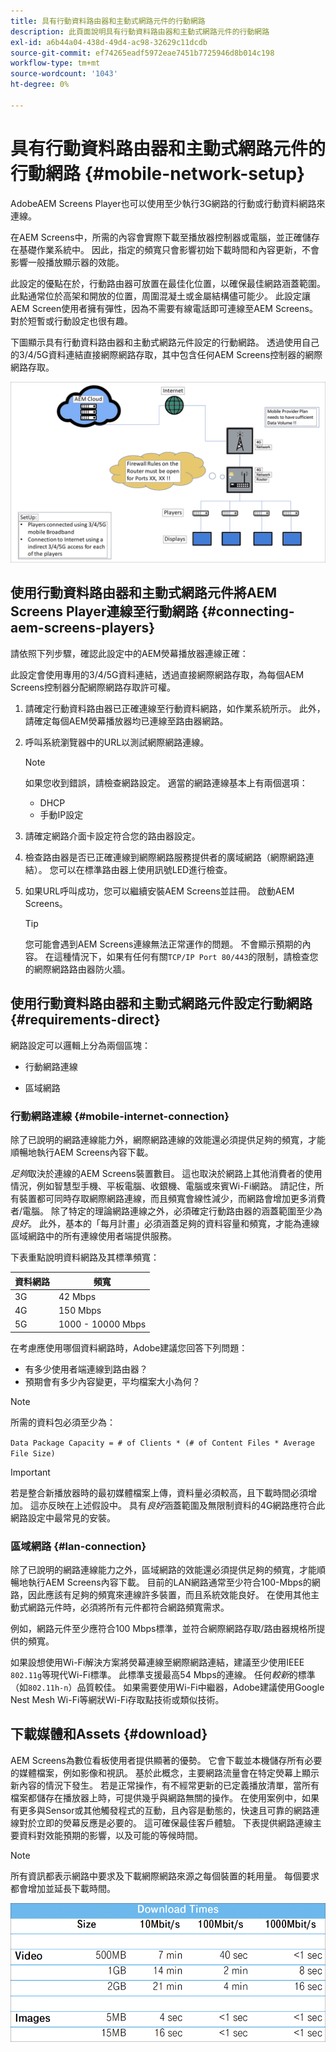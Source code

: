 ```yaml
---
title: 具有行動資料路由器和主動式網路元件的行動網路
description: 此頁面說明具有行動資料路由器和主動式網路元件的行動網路
exl-id: a6b44a04-438d-49d4-ac98-32629c11dcdb
source-git-commit: ef74265eadf5972eae7451b7725946d8b014c198
workflow-type: tm+mt
source-wordcount: '1043'
ht-degree: 0%

---
```


# 具有行動資料路由器和主動式網路元件的行動網路 {#mobile-network-setup}

AdobeAEM Screens Player也可以使用至少執行3G網路的行動或行動資料網路來連線。

在AEM Screens中，所需的內容會實際下載至播放器控制器或電腦，並正確儲存在基礎作業系統中。 因此，指定的頻寬只會影響初始下載時間和內容更新，不會影響一般播放顯示器的效能。

此設定的優點在於，行動路由器可放置在最佳化位置，以確保最佳網路涵蓋範圍。 此點通常位於高架和開放的位置，周圍混凝土或金屬結構儘可能少。
此設定讓AEM Screen使用者擁有彈性，因為不需要有線電話即可連線至AEM Screens。 對於短暫或行動設定也很有趣。

下圖顯示具有行動資料路由器和主動式網路元件設定的行動網路。 透過使用自己的3/4/5G資料連結直接網際網路存取，其中包含任何AEM Screens控制器的網際網路存取。

![](/help/using/assets/mobile-network-1.png)

## 使用行動資料路由器和主動式網路元件將AEM Screens Player連線至行動網路 {#connecting-aem-screens-players}

請依照下列步驟，確認此設定中的AEM熒幕播放器連線正確：

此設定會使用專用的3/4/5G資料連結，透過直接網際網路存取，為每個AEM Screens控制器分配網際網路存取許可權。

1. 請確定行動資料路由器已正確連線至行動資料網路，如作業系統所示。 此外，請確定每個AEM熒幕播放器均已連線至路由器網路。
1. 呼叫系統瀏覽器中的URL以測試網際網路連線。

   >[!NOTE]
   >如果您收到錯誤，請檢查網路設定。 適當的網路連線基本上有兩個選項：
   >* DHCP
   >* 手動IP設定

1. 請確定網路介面卡設定符合您的路由器設定。

1. 檢查路由器是否已正確連線到網際網路服務提供者的廣域網路（網際網路連結）。 您可以在標準路由器上使用訊號LED進行檢查。
1. 如果URL呼叫成功，您可以繼續安裝AEM Screens並註冊。 啟動AEM Screens。

   >[!TIP]
   >您可能會遇到AEM Screens連線無法正常運作的問題。 不會顯示預期的內容。 在這種情況下，如果有任何有關`TCP/IP Port 80/443`的限制，請檢查您的網際網路路由器防火牆。


## 使用行動資料路由器和主動式網路元件設定行動網路 {#requirements-direct}

網路設定可以邏輯上分為兩個區塊：

* 行動網路連線

* 區域網路

### 行動網路連線 {#mobile-internet-connection}

除了已說明的網路連線能力外，網際網路連線的效能還必須提供足夠的頻寬，才能順暢地執行AEM Screens內容下載。

*足夠*取決於連線的AEM Screens裝置數目。 這也取決於網路上其他消費者的使用情況，例如智慧型手機、平板電腦、收銀機、電腦或來賓Wi-Fi網路。
請記住，所有裝置都可同時存取網際網路連線，而且頻寬會線性減少，而網路會增加更多消費者/電腦。
除了特定的理論網路連線之外，必須確定行動路由器的涵蓋範圍至少為*良好*。 此外，基本的「每月計畫」必須涵蓋足夠的資料容量和頻寬，才能為連線區域網路中的所有連線使用者端提供服務。

下表重點說明資料網路及其標準頻寬：

| 資料網路 | 頻寬 |
|--- |--- |
| 3G | 42 Mbps |
| 4G | 150 Mbps |
| 5G | 1000 - 10000 Mbps |

在考慮應使用哪個資料網路時，Adobe建議您回答下列問題：

* 有多少使用者端連線到路由器？
* 預期會有多少內容變更，平均檔案大小為何？

>[!NOTE]
>
>所需的資料包必須至少為：
>
>`Data Package Capacity = # of Clients * (# of Content Files * Average File Size)`

>[!IMPORTANT]
>
>若是整合新播放器時的最初媒體檔案上傳，資料量必須較高，且下載時間必須增加。 這亦反映在上述假設中。 具有&#x200B;*良好*&#x200B;涵蓋範圍及無限制資料的4G網路應符合此網路設定中最常見的安裝。


### 區域網路 {#lan-connection}

除了已說明的網路連線能力之外，區域網路的效能還必須提供足夠的頻寬，才能順暢地執行AEM Screens內容下載。 目前的LAN網路通常至少符合100-Mbps的網路，因此應該有足夠的頻寬來連線許多裝置，而且系統效能良好。 在使用其他主動式網路元件時，必須將所有元件都符合網路頻寬需求。

例如，網路元件至少應符合100 Mbps標準，並符合網際網路存取/路由器規格所提供的頻寬。

如果設想使用Wi-Fi解決方案將熒幕連線至網際網路連結，建議至少使用IEEE `802.11g`等現代Wi-Fi標準。 此標準支援最高54 Mbps的連線。 任何&#x200B;*較新*&#x200B;的標準（如`802.11h-n`）品質較佳。 如果需要使用Wi-Fi中繼器，Adobe建議使用Google Nest Mesh Wi-Fi等網狀Wi-Fi存取點技術或類似技術。

## 下載媒體和Assets {#download}

AEM Screens為數位看板使用者提供顯著的優勢。 它會下載並本機儲存所有必要的媒體檔案，例如影像和視訊。 基於此概念，主要網路流量會在特定熒幕上顯示新內容的情況下發生。
若是正常操作，有不經常更新的已定義播放清單，當所有檔案都儲存在播放器上時，可提供幾乎與網路無關的操作。
在使用案例中，如果有更多與Sensor或其他觸發程式的互動，且內容是動態的，快速且可靠的網路連線對於立即的熒幕反應是必要的。 這可確保最佳客戶體驗。
下表提供網路連線主要資料對效能預期的影響，以及可能的等候時間。

>[!NOTE]
>
>所有資訊都表示網路中要求及下載網際網路來源之每個裝置的耗用量。 每個要求都會增加並延長下載時間。

![](/help/using/assets/mobile-router-download.png)
